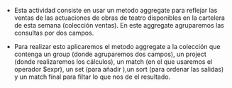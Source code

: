 * Esta actividad consiste en usar un metodo aggregate para reflejar las ventas de las actuaciones de obras de teatro disponibles en la cartelera de esta semana (colección ventas). En este aggregate agruparemos las consultas por dos campos.

* Para realizar esto aplicaremos el metodo aggregate a la colección  que contenga un group (donde agruparemos dos campos), un project (donde realizaremos los cálculos),  un match (en el que usaremos el operador $expr), un set (para añadir ),un sort (para ordenar las salidas) y un match final para filtar lo que nos de el resultado.